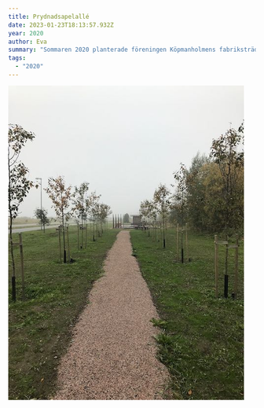 ```yaml
---
title: Prydnadsapelallé
date: 2023-01-23T18:13:57.932Z
year: 2020
author: Eva
summary: "Sommaren 2020 planterade föreningen Köpmanholmens fabriksträdgård en prydnadsapelallé i fabriksträdgården. Det blev en avslutande sal väster om Arkivsalen. Samtliga träd kunde inhandlas och planteras tack vare gåvor från privatpersoner och några lokala företag. Fotografiet är från en dimmig höstdag 2020."
tags:
  - "2020"
---
```


![Köpmanholmens fabriksträdgård en prydnadsapelallé](/static/img/apelalle.jpeg "Prydnadsapelallé")